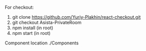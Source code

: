 For checkout:

1) git clone https://github.com/Yuriy-Plakhin/react-checkout.git
2) git checkout Asista-PrivateRoom
3) npm install (in root)
4) npm start (in root)

Component location ./Components
